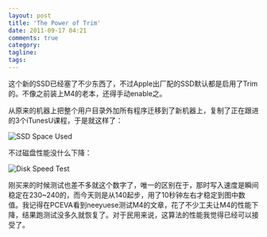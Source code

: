 ```yaml
---
layout: post
title: 'The Power of Trim'
date: 2011-09-17 04:21
comments: true
category: 
tagline: 
tags:
---
```

    

这个新的SSD已经塞了不少东西了，不过Apple出厂配的SSD默认都是启用了Trim的。不像之前装上M4的老本，还得手动enable之。

从原来的机器上把整个用户目录外加所有程序迁移到了新机器上，复制了正在跟进的3个iTunesU课程，于是就这样了：

![SSD Space Used](http://qingpei.me/images/in_post/Screen-Shot-2011-09-17-at-4.13.04-AM.png)

不过磁盘性能没什么下降：

![Disk Speed Test](http://qingpei.me/images/in_post/Screen-Shot-2011-09-17-at-4.04.48-AM.png)

刚买来的时候测试也差不多就这个数字了，唯一的区别在于，那时写入速度是瞬间稳定在230~240的，而今天则是从140起步，用了10秒钟左右才稳定到图中数值。我记得在PCEVA看到neeyuese测试M4的文章，花了不少工夫让M4的性能下降，结果跑测试没多久就恢复了。对于民用来说，这算法的性能我觉得已经可以接受了。
